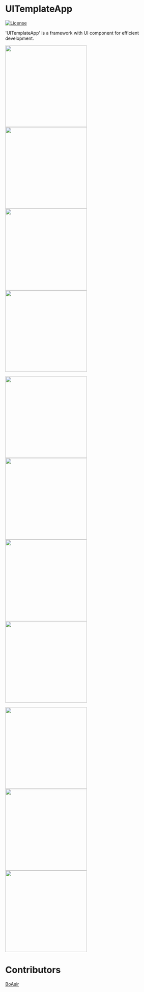 
# UITemplateApp
  

[![License](https://img.shields.io/badge/license-MIT-blue.svg?style=flat)](http://opensource.org/licenses/MIT "Feel free to contribute.")

'UITemplateApp' is a framework with UI component for efficient development.    


<img width=256px src="https://github.com/gwh111/UITemplateApp/blob/master/screenshot/img1.png?raw=true" >  <img width=256px src="https://github.com/gwh111/UITemplateApp/blob/master/screenshot/img2.png?raw=true" >  <img width=256px src="https://github.com/gwh111/UITemplateApp/blob/master/screenshot/img3.png?raw=true" >   <img width=256px src="https://github.com/gwh111/UITemplateApp/blob/master/screenshot/img4.png?raw=true" >   


<img width=256px src="https://github.com/gwh111/UITemplateApp/blob/master/screenshot/img5.png?raw=true" >  <img width=256px src="https://github.com/gwh111/UITemplateApp/blob/master/screenshot/img6.png?raw=true" >  <img width=256px src="https://github.com/gwh111/UITemplateApp/blob/master/screenshot/img7.png?raw=true" >  <img width=256px src="https://github.com/gwh111/UITemplateApp/blob/master/screenshot/img8.png?raw=true" >  

<img width=256px src="https://github.com/gwh111/UITemplateApp/blob/master/screenshot/img9.png?raw=true" >  <img width=256px src="https://github.com/gwh111/UITemplateApp/blob/master/screenshot/img10.png?raw=true" >  <img width=256px src="https://github.com/gwh111/UITemplateApp/blob/master/screenshot/img11.png?raw=true" >  

# Contributors

[BoAsir](https://github.com/BoAsir)

